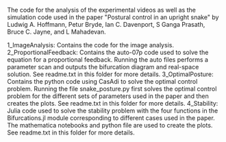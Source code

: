 The code for the analysis of the experimental videos as well as the simulation code used in the paper "Postural control in an upright snake" 
by Ludwig A. Hoffmann, Petur Bryde, Ian C. Davenport, S Ganga Prasath, Bruce C. Jayne, and L Mahadevan.

1_ImageAnalysis: Contains the code for the image analysis. 
2_ProportionalFeedback: Contains the auto-07p code used to solve the equation for a proportional feedback. Running the auto files performs a parameter scan and outputs 
                        the bifurcation diagram and real-space solution. See readme.txt in this folder for more details.
3_OptimalPosture: Contains the python code using CasAdi to solve the optimal control problem. Running the file snake_posture.py first solves the optimal control problem 
                  for the different sets of parameters used in the paper and then creates the plots. See readme.txt in this folder for more details.
4_Stability: Julia code used to solve the stability problem with the four functions in the Bifurcations.jl module corresponding to different cases used in the paper. 
              The mathematica notebooks and python file are used to create the plots. See readme.txt in this folder for more details.

